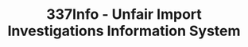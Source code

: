 ---
layout: default
bigquery: https://console.cloud.google.com/bigquery?p=patents-public-data&d=usitc_investigations&page=dataset&project=sheets-management-319211
citation: US International Trade Commission 337Info Unfair Import Investigations Information
  System
contributors: US International Trade Comission
cost: None
description: US International Trade Commission 337Info Unfair Import Investigations
  Information System contains data on investigations done under Section 337. Section
  337 declares the infringement of certain statutory intellectual property rights
  and other forms of unfair competition in import trade to be unlawful practices.
  Most Section 337 investigations involve allegations of patent or registered trademark
  infringement.
documentation: FAQ and tutorial available on the site
last_edit: 04/09/2022, 12:48:31
location: https://pubapps2.usitc.gov/337external/
maintained_by: US International Trade Comission
schema_fields:
- trademarkNumbers
- patentNumber
- actualEndDateEvidHear
- currentStatus
- ouiiAttorney
- title
- invUnfairAct
- patentNumbers
- scheduledStartDateEvidHear
- dateCreated
- publication_number
- endDateMarkmanHearing
- scheduledEndDateEvidHear
- finalDetViolation
- dateOfPublicationFrNotice
- ouiiParticipation
- id
- startDateMarkmanHearing
- teoIdDueDate
- targetDate
- actualStartDateEvidHear
- finalDetNoViolation
- respondent
- copyrightNumbers
- dateComplaintFiled
- investigationType
- lastUpdated
- currentActiveALJ
- gcAttorney
- issueDateOtherNonFinal
- investigationTermDate
- complainant
- teoProceedingInvolved
- internalRemand
- teoReliefGranted
- cafcAppeals
- teoIdIssueDate
- finalIdOnViolationDue
- docketNo
- investigationNo
- finalIdOnViolationIssue
- markmanHearing
- htsNumbers
- aljAssigned
shortname: unfair_import_investigations
tags:
- import
- legal
- trade
timeframe: 2008-2021 (prior to 2008 downloadable as a JSON file)
title: 337Info - Unfair Import Investigations Information System
uuid: 2721f5ec-e599-4890-9265-9706719fc71e
---